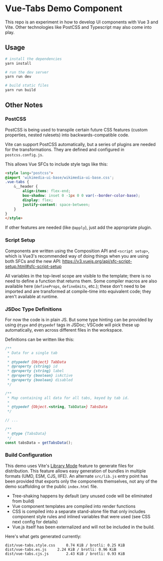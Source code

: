 # Vue-Tabs Demo Component

This repo is an experiment in how to develop UI components with Vue 3 and Vite.
Other technologies like PostCSS and Typescript may also come into play.

## Usage

```sh
# install the dependencies
yarn install

# run the dev server
yarn run dev

# build static files
yarn run build
```

## Other Notes

### PostCSS

PostCSS is being used to transpile certain future CSS features (custom
properties, nested rulesets) into backwards-compatible code.

Vite can support PostCSS automatically, but a series of plugins are needed
for the transformations. They are defined and configured in `postcss.config.js`.

This allows Vue SFCs to include style tags like this:

```html
<style lang="postcss">
@import 'wikimedia-ui-base/wikimedia-ui-base.css';
.vue-tabs {
	&__header {
		align-items: flex-end;
		box-shadow: inset 0 -1px 0 0 var(--border-color-base);
		display: flex;
		justify-content: space-between;
	}
}
</style>
```

If other features are needed (like `@apply`), just add the appropriate plugin.

### Script Setup

Components are written using the Composition API and `<script setup>`, which is
Vue3's recommended way of doing things when you are using both SFCs and the new
API: https://v3.vuejs.org/api/sfc-script-setup.html#sfc-script-setup

All variables in the top-level scope are visible to the template; there is no
need to define a function that returns them. Some compiler macros are also
available here (`defineProps`, `defineEmits`, etc.); these don't need to be
imported and are transformed at compile-time into equivalent code; they aren't
available at runtime.

### JSDoc Type Definitions

For now the code is in plain JS. But some type hinting can be provided by
using `@type` and `@typedef` tags in JSDoc; VSCode will pick these up automatically,
even across different files in the workspace.

Definitions can be written like this:

```js
/**
 * Data for a single tab
 *
 * @typedef {Object} TabData
 * @property {string} id
 * @property {string} label
 * @property {boolean} isActive
 * @property {boolean} disabled
 */

/**
 * Map containing all data for all tabs, keyed by tab id.
 *
 * @typedef {Object.<string, TabData>} TabsData
 */

// ...

/**
 * @type {TabsData}
 */
const tabsData = getTabsData();
```

### Build Configuration

This demo uses Vite's [Library Mode](https://vitejs.dev/guide/build.html#library-mode)
feature to generate files for distribution. This feature allows easy generation
of bundles in multiple formats (UMD, ESM, CJS, IIFE). An alternate `src/lib.js`
entry point has been provided that exports only the components themselves, not any
of the demo scaffolding or the public `index.html` file.

* Tree-shaking happens by default (any unused code will be eliminated from build)
* Vue component templates are compiled into render functions
* CSS is compiled into a separate stand-alone file that only includes component
  style rules and inlined variables that were used (see CSS next config for
  details)
* Vue.js itself has been externalized and will not be included in the build.

Here's what gets generated currently:

```
dist/vue-tabs.style.css		0.74 KiB / brotli: 0.25 KiB
dist/vue-tabs.es.js		2.24 KiB / brotli: 0.96 KiB
dist/vue-tabs.cjs.js		2.43 KiB / brotli: 0.93 KiB
```














